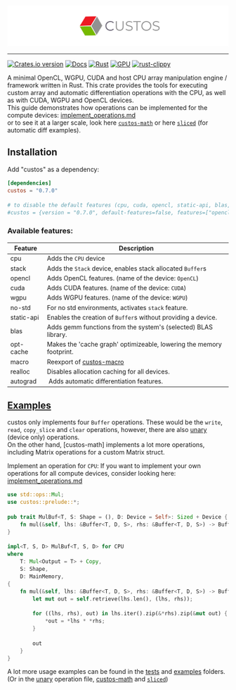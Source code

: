 ![custos logo](assets/custos.png)

<hr/>

[![Crates.io version](https://img.shields.io/crates/v/custos.svg)](https://crates.io/crates/custos)
[![Docs](https://docs.rs/custos/badge.svg?version=0.7.0)](https://docs.rs/custos/0.7.0/custos/)
[![Rust](https://github.com/elftausend/custos/actions/workflows/rust.yml/badge.svg)](https://github.com/elftausend/custos/actions/workflows/rust.yml)
[![GPU](https://github.com/elftausend/custos/actions/workflows/gpu.yml/badge.svg)](https://github.com/elftausend/custos/actions/workflows/gpu.yml)
[![rust-clippy](https://github.com/elftausend/custos/actions/workflows/rust-clippy.yml/badge.svg)](https://github.com/elftausend/custos/actions/workflows/rust-clippy.yml)

A minimal OpenCL, WGPU, CUDA and host CPU array manipulation engine / framework written in Rust.
This crate provides the tools for executing custom array and automatic differentiation operations with the CPU, as well as with CUDA, WGPU and OpenCL devices.<br>
This guide demonstrates how operations can be implemented for the compute devices: [implement_operations.md](implement_operations.md)<br>
or to see it at a larger scale, look here [`custos-math`](https://github.com/elftausend/custos-math) or here [`sliced`](https://github.com/elftausend/sliced) (for automatic diff examples).


## Installation

Add "custos" as a dependency:
```toml
[dependencies]
custos = "0.7.0"

# to disable the default features (cpu, cuda, opencl, static-api, blas, macro) and use an own set of features:
#custos = {version = "0.7.0", default-features=false, features=["opencl", "blas"]}
```

### Available features: 

Feature | Description
--- | ---
cpu | Adds the `CPU` device
stack | Adds the `Stack` device, enables stack allocated `Buffer`s
opencl | Adds OpenCL features. (name of the device: `OpenCL`)
cuda | Adds CUDA features. (name of the device: `CUDA`)
wgpu | Adds WGPU features. (name of the device: `WGPU`)
no-std | For no std environments, activates `stack` feature.
static-api | Enables the creation of `Buffer`s without providing a device.
blas | Adds gemm functions from the system's (selected) BLAS library.
opt-cache | Makes the 'cache graph' optimizeable, lowering the memory footprint.
macro | Reexport of [custos-macro]
realloc | Disables allocation caching for all devices.
autograd | Adds automatic differentiation features.

[custos-macro]: https://github.com/elftausend/custos-macro

## [Examples]

custos only implements four `Buffer` operations. These would be the `write`, `read`, `copy_slice` and `clear` operations, however, there are also [unary] (device only) operations.<br>
On the other hand, [custos-math] implements a lot more operations, including Matrix operations for a custom Matrix struct.<br>

[examples]: https://github.com/elftausend/custos/tree/main/examples
[unary]: https://github.com/elftausend/custos/blob/main/src/unary.rs

Implement an operation for `CPU`:
If you want to implement your own operations for all compute devices, consider looking here: [implement_operations.md](implement_operations.md)

```rust
use std::ops::Mul;
use custos::prelude::*;

pub trait MulBuf<T, S: Shape = (), D: Device = Self>: Sized + Device {
    fn mul(&self, lhs: &Buffer<T, D, S>, rhs: &Buffer<T, D, S>) -> Buffer<T, Self, S>;
}

impl<T, S, D> MulBuf<T, S, D> for CPU
where
    T: Mul<Output = T> + Copy,
    S: Shape,
    D: MainMemory,
{
    fn mul(&self, lhs: &Buffer<T, D, S>, rhs: &Buffer<T, D, S>) -> Buffer<T, CPU, S> {
        let mut out = self.retrieve(lhs.len(), (lhs, rhs));

        for ((lhs, rhs), out) in lhs.iter().zip(&*rhs).zip(&mut out) {
            *out = *lhs * *rhs;
        }

        out
    }
}
```

A lot more usage examples can be found in the [tests] and [examples] folders.
(Or in the [unary] operation file, [custos-math](https://github.com/elftausend/custos-math) and [`sliced`](https://github.com/elftausend/sliced))

[tests]: https://github.com/elftausend/custos/tree/main/tests